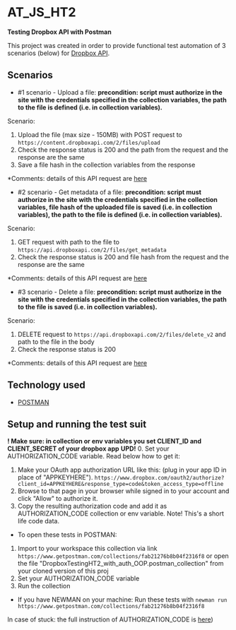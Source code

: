 # AT_JS_HT2
**Testing Dropbox API with Postman**

This project was created in order to provide functional test automation of 3 scenarios (below) for [Dropbox API](https://www.dropbox.com/developers/documentation/http/documentation).


## Scenarios

* #1 scenario - Upload a file:
**precondition: script must authorize in the site with the credentials specified in the collection variables, the path to the file is defined (i.e. in collection variables).**

Scenario:

1. Upload the file (max size - 150MB) with POST request to `https://content.dropboxapi.com/2/files/upload`
2. Check the response status is 200 and the path from the request and the response are the same
3. Save a file hash in the collection variables from the response

*Comments: details of this API request are [here](https://www.dropbox.com/developers/documentation/http/documentation#files-upload)

* #2 scenario - Get metadata of a file:
**precondition: script must authorize in the site with the credentials specified in the collection variables, file hash of the uploaded file is saved (i.e. in collection variables), the path to the file is defined (i.e. in collection variables).**

Scenario:

1. GET request with path to the file to `https://api.dropboxapi.com/2/files/get_metadata`
2. Check the response status is 200 and file hash from the request and the response are the same

*Comments: details of this API request are [here](https://www.dropbox.com/developers/documentation/http/documentation#files-get_metadata)

* #3 scenario - Delete a file:
**precondition: script must authorize in the site with the credentials specified in the collection variables, the path to the file is saved (i.e. in collection variables).**

Scenario:

1. DELETE request to `https://api.dropboxapi.com/2/files/delete_v2` and path to the file in the body
2. Check the response status is 200

*Comments: details of this API request are [here](https://www.dropbox.com/developers/documentation/http/documentation#files-delete)


## Technology used

- [POSTMAN](https://www.postman.com/)


## Setup and running the test suit

**! Make sure: in collection or env variables you set CLIENT_ID and CLIENT_SECRET of your dropbox app**
**UPD!** 0. Set your AUTHORIZATION_CODE variable. Read below how to get it:

1. Make your OAuth app authorization URL like this: (plug in your app ID in place of "APPKEYHERE").
`https://www.dropbox.com/oauth2/authorize?client_id=APPKEYHERE&response_type=code&token_access_type=offline`
2. Browse to that page in your browser while signed in to your account and click "Allow" to authorize it.
3. Copy the resulting authorization code and add it as AUTHORIZATION_CODE collection or env variable. Note! This's a short life code data.

- To open these tests in POSTMAN:
1. Import to your workspace this collection via link `https://www.getpostman.com/collections/fab21276b8b04f2316f8` or open the file "DropboxTestingHT2_with_auth_OOP.postman_collection" from your cloned version of this proj
2. Set your AUTHORIZATION_CODE variable
3. Run the collection

- If you have NEWMAN on your machine:
Run these tests with `newman run https://www.getpostman.com/collections/fab21276b8b04f2316f8`


In case of stuck: the full instruction of AUTHORIZATION_CODE is [here](https://www.dropboxforum.com/t5/Dropbox-API-Support-Feedback/Get-refresh-token-from-access-token/td-p/596739#:~:text=It's%20not%20possible%20to%20get,only%20returns%20an%20access%20token.))
